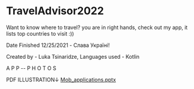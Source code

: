 # TravelAdvisor2022

Want to know where to travel? you are in right hands, check out my app, it lists top countries to visit :))


Date Finished 12/25/2021 - Слава Україні!

Created by - Luka Tsinaridze, Languages used - Kotlin

A P P -- P H O T O S

PDF ILLUSTRATION↓
[Mob_applications.pptx](https://github.com/Luka-Personal/TravelAdvisor2022/files/8699229/Mob_applications.pptx)
